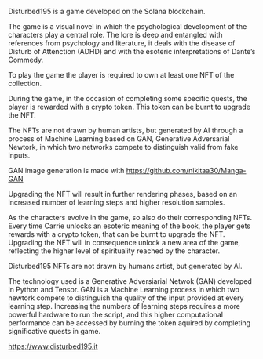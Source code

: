 
Disturbed195 is a game developed on the Solana blockchain. 

The game is a visual novel in which the psychological development of the characters play a central role. The 
lore is deep and entangled with references from psychology and literature, it deals with the disease of 
Disturb of Attenction (ADHD) and with the esoteric interpretations of Dante’s Commedy.

To play the game the player is required to own at least one NFT of the collection.

During the game, in the occasion of completing some specific quests, the player is rewarded with a crypto 
token. This token can be burnt to upgrade the NFT.

The NFTs are not drawn by human artists, but generated by AI through a process of Machine Learning based 
on GAN, Generative Adversarial Newtork, in which two networks compete to distinguish valid from fake 
inputs.

GAN image generation is made with https://github.com/nikitaa30/Manga-GAN

Upgrading the NFT will result in further rendering phases, based on an increased number of learning steps 
and higher resolution samples. 

As the characters evolve in the game, so also do their corresponding NFTs. Every time Carrie unlocks an 
esoteric meaning of the book, the player gets rewards with a crypto token, that can be burnt to upgrade the 
NFT. Upgrading the NFT will in consequence unlock a new area of the game, reflecting the higher level of 
spirituality reached by the character.

Disturbed195 NFTs are not drawn by humans artist, but generated by AI. 

The technology used is a Generative Adversiarial Netwok (GAN) developed in Python and Tensor. 
GAN is a Machine Learning process in which two newtork compete to distinguish the quality of the input 
provided at every learning step. Increasing the numbers of learning steps requires a more powerful hardware 
to run the script, and this higher computational performance can be accessed by burning the token aquired 
by completing significative quests in game.

https://www.disturbed195.it
